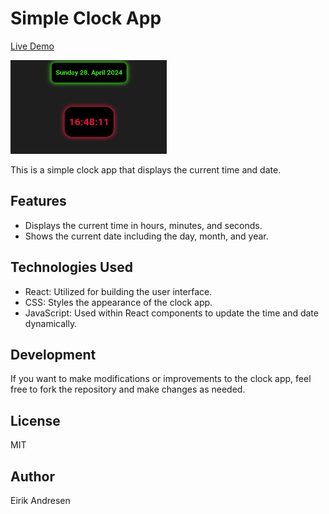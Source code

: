 # Simple Clock App

[Live Demo](https://majestic-kulfi-bddb7a.netlify.app/)

<img src="./src/images/simple-clock-app.png" alt="Clock App Screenshot" width="250px" height="150px" target="_blank">

This is a simple clock app that displays the current time and date.

## Features

- Displays the current time in hours, minutes, and seconds.
- Shows the current date including the day, month, and year.

## Technologies Used

- React: Utilized for building the user interface.
- CSS: Styles the appearance of the clock app.
- JavaScript: Used within React components to update the time and date dynamically.

## Development

If you want to make modifications or improvements to the clock app, feel free to fork the repository and make changes as needed.

## License

MIT

## Author

Eirik Andresen
